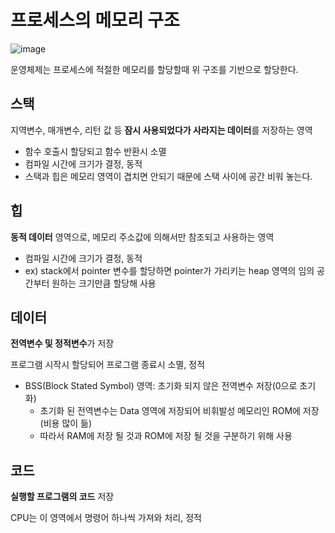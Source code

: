 # 프로세스의 메모리 구조

![image](https://github.com/sxunea/CS-Study/assets/81572478/cb0dc04b-9784-48dd-8086-62ed4512e1c6)


운영체제는 프로세스에 적절한 메모리를 할당할때 위 구조를 기반으로 할당한다.

## 스택 

지역변수, 매개변수, 리턴 값 등 **잠시 사용되었다가 사라지는 데이터**를 저장하는 영역


- 함수 호출시 할당되고 함수 반환시 소멸
- 컴파일 시간에 크기가 결정, 동적
- 스택과 힙은 메모리 영역이 겹치면 안되기 때문에 스택 사이에 공간 비워 놓는다.


## 힙

**동적 데이터** 영역으로, 메모리 주소값에 의해서만 참조되고 사용하는 영역


- 컴파일 시간에 크기가 결정, 동적
- ex) stack에서 pointer 변수를 할당하면 pointer가 가리키는 heap 영역의 임의 공간부터 원하는 크기만큼 할당해 사용


## 데이터 

**전역변수 및 정적변수**가 저장

프로그램 시작시 할당되어 프로그램 종료시 소멸, 정적

- BSS(Block Stated Symbol) 영역: 초기화 되지 않은 전역변수 저장(0으로 초기화)
    - 초기화 된 전역변수는 Data 영역에 저장되어 비휘발성 메모리인 ROM에 저장(비용 많이 듦)
    - 따라서 RAM에 저장 될 것과 ROM에 저장 될 것을 구분하기 위해 사용


## 코드

**실행할 프로그램의 코드** 저장

CPU는 이 영역에서 명령어 하나씩 가져와 처리, 정적